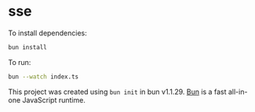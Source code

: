 # sse

To install dependencies:

```bash
bun install
```

To run:

```bash
bun --watch index.ts
```

This project was created using `bun init` in bun v1.1.29. [Bun](https://bun.sh) is a fast all-in-one JavaScript runtime.
